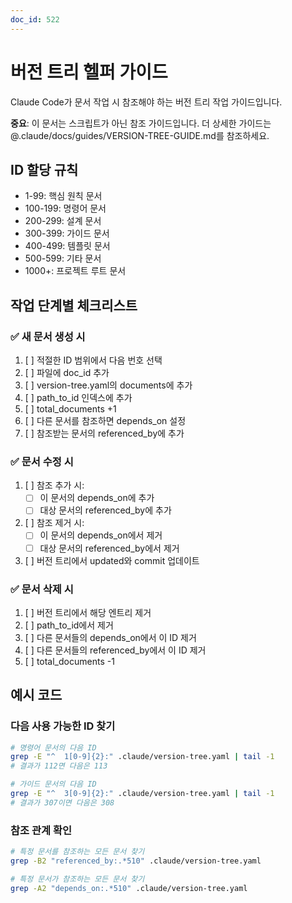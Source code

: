```yaml
---
doc_id: 522
---
```


# 버전 트리 헬퍼 가이드

Claude Code가 문서 작업 시 참조해야 하는 버전 트리 작업 가이드입니다.

**중요**: 이 문서는 스크립트가 아닌 참조 가이드입니다. 
더 상세한 가이드는 @.claude/docs/guides/VERSION-TREE-GUIDE.md를 참조하세요.

## ID 할당 규칙
- 1-99: 핵심 원칙 문서
- 100-199: 명령어 문서  
- 200-299: 설계 문서
- 300-399: 가이드 문서
- 400-499: 템플릿 문서
- 500-599: 기타 문서
- 1000+: 프로젝트 루트 문서

## 작업 단계별 체크리스트

### ✅ 새 문서 생성 시
1. [ ] 적절한 ID 범위에서 다음 번호 선택
2. [ ] 파일에 doc_id 추가
3. [ ] version-tree.yaml의 documents에 추가
4. [ ] path_to_id 인덱스에 추가
5. [ ] total_documents +1
6. [ ] 다른 문서를 참조하면 depends_on 설정
7. [ ] 참조받는 문서의 referenced_by에 추가

### ✅ 문서 수정 시
1. [ ] 참조 추가 시:
   - [ ] 이 문서의 depends_on에 추가
   - [ ] 대상 문서의 referenced_by에 추가
2. [ ] 참조 제거 시:
   - [ ] 이 문서의 depends_on에서 제거
   - [ ] 대상 문서의 referenced_by에서 제거
3. [ ] 버전 트리에서 updated와 commit 업데이트

### ✅ 문서 삭제 시
1. [ ] 버전 트리에서 해당 엔트리 제거
2. [ ] path_to_id에서 제거
3. [ ] 다른 문서들의 depends_on에서 이 ID 제거
4. [ ] 다른 문서들의 referenced_by에서 이 ID 제거
5. [ ] total_documents -1

## 예시 코드

### 다음 사용 가능한 ID 찾기
```bash
# 명령어 문서의 다음 ID
grep -E "^  1[0-9]{2}:" .claude/version-tree.yaml | tail -1
# 결과가 112면 다음은 113

# 가이드 문서의 다음 ID  
grep -E "^  3[0-9]{2}:" .claude/version-tree.yaml | tail -1
# 결과가 307이면 다음은 308
```

### 참조 관계 확인
```bash
# 특정 문서를 참조하는 모든 문서 찾기
grep -B2 "referenced_by:.*510" .claude/version-tree.yaml

# 특정 문서가 참조하는 모든 문서 찾기
grep -A2 "depends_on:.*510" .claude/version-tree.yaml
```